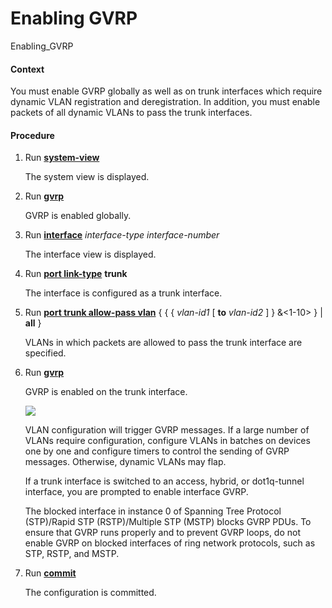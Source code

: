 Enabling GVRP
=============

Enabling_GVRP

#### Context

You must enable GVRP globally as well as on trunk interfaces which require dynamic VLAN registration and deregistration. In addition, you must enable packets of all dynamic VLANs to pass the trunk interfaces.


#### Procedure

1. Run [**system-view**](cmdqueryname=system-view)
   
   
   
   The system view is displayed.
2. Run [**gvrp**](cmdqueryname=gvrp)
   
   
   
   GVRP is enabled globally.
3. Run [**interface**](cmdqueryname=interface) *interface-type* *interface-number*
   
   
   
   The interface view is displayed.
4. Run [**port link-type**](cmdqueryname=port+link-type) **trunk**
   
   
   
   The interface is configured as a trunk interface.
5. Run [**port trunk allow-pass vlan**](cmdqueryname=port+trunk+allow-pass+vlan) { { { *vlan-id1* [ **to** *vlan-id2* ] } &<1-10> } | **all** }
   
   
   
   VLANs in which packets are allowed to pass the trunk interface are specified.
6. Run [**gvrp**](cmdqueryname=gvrp)
   
   
   
   GVRP is enabled on the trunk interface.
   
   
   
   ![](../../../../public_sys-resources/note_3.0-en-us.png) 
   
   VLAN configuration will trigger GVRP messages. If a large number of VLANs require configuration, configure VLANs in batches on devices one by one and configure timers to control the sending of GVRP messages. Otherwise, dynamic VLANs may flap.
   
   If a trunk interface is switched to an access, hybrid, or dot1q-tunnel interface, you are prompted to enable interface GVRP.
   
   The blocked interface in instance 0 of Spanning Tree Protocol (STP)/Rapid STP (RSTP)/Multiple STP (MSTP) blocks GVRP PDUs. To ensure that GVRP runs properly and to prevent GVRP loops, do not enable GVRP on blocked interfaces of ring network protocols, such as STP, RSTP, and MSTP.
7. Run [**commit**](cmdqueryname=commit)
   
   
   
   The configuration is committed.